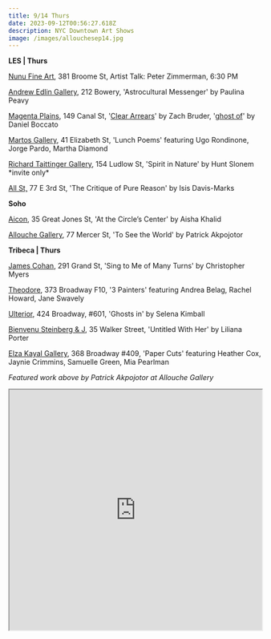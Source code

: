 ```yaml
---
title: 9/14 Thurs
date: 2023-09-12T00:56:27.618Z
description: NYC Downtown Art Shows
image: /images/allouchesep14.jpg
---
```

**L﻿ES | Thurs**

[Nunu Fine Art](https://nunu-hung.squarespace.com/virtual-paradigms), 381 Broome St, Artist Talk: Peter Zimmerman, 6:30 PM

[Andrew Edlin Gallery](https://www.edlingallery.com/exhibitions/paulina-peavy-astrocultural-messenger), 212 Bowery, 'Astrocultural Messenger' by Paulina Peavy

[Magenta Plains](https://magentaplains.com/exhibitions), 149 Canal St, '[Clear Arrears](https://magentaplains.com/exhibitions/zach-bruder-clear-arrears)' by Zach Bruder, '[ghost of](https://magentaplains.com/exhibitions/daniel-boccato)' by Daniel Boccato

[Martos Gallery](http://www.martosgallery.com/), 41 Elizabeth St, 'Lunch Poems' featuring Ugo Rondinone, Jorge Pardo, Martha Diamond

[Richard Taittinger Gallery](https://richardtaittinger.com/exhibition/spirit-in-nature/), 154 Ludlow St, 'Spirit in Nature' by Hunt Slonem \*invite only\*

[All St,](https://www.instagram.com/all.st.nyc) 77 E 3rd St, 'The Critique of Pure Reason' by Isis Davis-Marks

**Soho**

[Aicon](https://aicon.art/exhibitions/aisha-khalid), 35 Great Jones St, 'At the Circle’s Center' by Aisha Khalid

[Allouche Gallery](https://allouchegallery.com/exhibitions/new-york/patrick-akpojotor-see-world), 77 Mercer St, 'To See the World' by Patrick Akpojotor

**T﻿ribeca | Thurs**

[James Cohan](https://www.jamescohan.com/exhibitions/christopher-myers3), 291 Grand St, 'Sing to Me of Many Turns' by Christopher Myers

[Theodore](https://www.theodoreart.com/future), 373 Broadway F10, '3 Painters' featuring Andrea Belag, Rachel Howard, Jane Swavely

[Ulterior](http://www.ulteriorgallery.com/selena-kimball_ghosts-in), 424 Broadway, #601, 'Ghosts in' by Selena Kimball

[Bienvenu Steinberg & J](http://www.bienvenusteinbergandpartner.com/exhibitions/liliana-porter), 35 Walker Street, 'Untitled With Her' by Liliana Porter

[Elza Kayal Gallery](https://elzakayal.com/paper-cuts/), 368 Broadway #409, 'Paper Cuts' featuring Heather Cox, Jaynie Crimmins, Samuelle Green, Mia Pearlman

*F﻿eatured work above by Patrick Akpojotor at Allouche Gallery*

<iframe src="https://www.google.com/maps/d/u/1/embed?mid=1lpBodFK1pqk2AgWhdCgu8PeIJJ5UfWI&ehbc=2E312F" width="100%" height="480"></iframe>